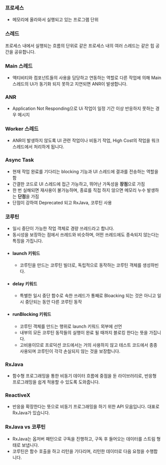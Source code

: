 
### 프로세스
- 메모리에 올라와서 실행되고 있는 프로그램 단위

### 스레드
프로세스 내에서 실행되는 흐름의 단위로 같은 프로세스 내의 여러 스레드는 같은 힙 공간을 공유합니다.
### Main 스레드
- 액티비티와 컴포넌트들의 사용을 담당하고 연동하는 역할로
  다른 작업에 의해 Main 스레드의 Ui가 동기화 되지 못하고 지연되면 ANR이 발생합니다.
### ANR
- Application Not Responding으로 Ui 작업이 일정 기간 이상 반응하지 못하는 경우 메시지
### Worker 스레드 
- ANR이 발생하지 않도록 UI 관련 작업이나 비동기 작업, High Cost의 작업을 워크 스레드에서 처리하게 됩니다.
### Async Task
- 현재 작업 완료를 기다리는 blocking 기능과 UI 스레드에 결과를 전송하는 역할을 함
- 간결한 코드로 UI 스레드에 접근 가능하고, 뛰어난 가독성을 **장점**으로 가짐
- 한 번 실해되면 재사용이 불가능하며, 종료를 직접 하지 않으면 메모리 누수 발생하는 **단점**을 가짐
- 단점이 강하여 Deprecated 되고 RxJava, 코루틴 사용
### 코루틴 
- 일시 중단이 가능한 작업 객체로 경량 쓰레드라고 합니다.
- 동시성을 보장하는 점에서 쓰레드와 비슷하며, 어떤 쓰레드에도 종속되지 않는다는 특징을 가집니다.
- #### launch 키워드
  - 코루틴을 만드는 코루틴 빌더로, 독립적으로 동작하는 코루틴 객체를 생성하빈다.
- #### delay 키워드
  - 특별한 일시 중단 함수로 속한 쓰레드가 통째로 Bloacking 되는 것은 아니고 일시 중단되는 동안 다른 코루틴 동작
- #### runBlocking 키워드
  - 코루틴 객체를 만드는 행위로 launch 키워드 외부에 선언
  - 내부의 모든 코루틴 동작들의 실행이 완료 될 때까지 블로킹 한다는 뜻을 가집니다.
  - 고비용이므로 프로덕션 코드에서는 거의 사용하지 않고 테스트 코드에서 종종 사용되며 코루틴이 각각 손실되지 않는 것을 보장합니다.
### RxJava
- 함수형 프로그래밍을 통한 비동기 데이터 흐름에 중점을 둔 라이브러리로, 반응형 프로그래밍을 쉽게 적용할 수 있도록 도와줍니다.
### ReactiveX
- 반응을 확장한다는 뜻으로 비동기 프로그래밍을 하기 위한 API 모음입니다. 대표로 RxJava가 있습니다.
### RxJava vs 코루틴
- RxJava는 옵저버 패턴으로 구독을 진행하고, 구독 후 들어오는 데이터를 스트림 형태로 보냅니다.
- 코루틴은 함수 호출을 하고 리턴을 기다리며, 리턴한 데이터로 다음 요청을 수행합니다.